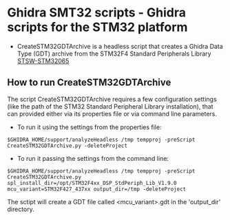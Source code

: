# Ghidra SMT32 scripts - Ghidra scripts for the STM32 platform

- CreateSTM32GDTArchive is a headless script that creates a Ghidra Data Type (GDT) archive from the STM32F4 Standard Peripherals Library [STSW-STM32065](https://www.st.com/en/embedded-software/stsw-stm32065.html)

## How to run CreateSTM32GDTArchive

The script CreateSTM32GDTArchive requires a few configuration settings (like the path of the STM32 Standard Peripheral Library installation), that can provided either via its properties file or via command line parameters.

- To run it using the settings from the properties file:
```
$GHIDRA_HOME/support/analyzeHeadless /tmp tempproj -preScript CreateSTM32GDTArchive.py -deleteProject
```

- To run it passing the settings from the command line:
```
$GHIDRA_HOME/support/analyzeHeadless /tmp tempproj -preScript CreateSTM32GDTArchive.py spl_install_dir=/opt/STM32F4xx_DSP_StdPeriph_Lib_V1.9.0 mcu_variant=STM32F427_437xx output_dir=/tmp -deleteProject
```

The sctipt will create a GDT file called <mcu_variant>.gdt in the 'output_dir' directory.
